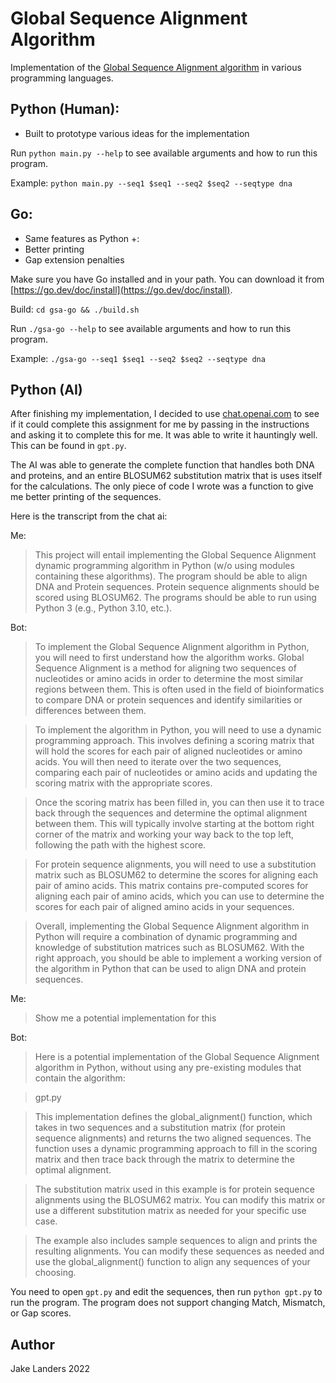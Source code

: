 # Global Sequence Alignment Algorithm

Implementation of the [Global Sequence Alignment algorithm](https://en.wikipedia.org/wiki/Needleman–Wunsch_algorithm) in various programming languages.

## Python (Human):
- Built to prototype various ideas for the implementation

Run `python main.py --help` to see available arguments and how to run this program.

Example: `python main.py --seq1 $seq1 --seq2 $seq2 --seqtype dna`

## Go:
- Same features as Python +:
- Better printing
- Gap extension penalties

Make sure you have Go installed and in your path. You can download it from [https://go.dev/doc/install](https://go.dev/doc/install).

Build: `cd gsa-go && ./build.sh`

Run `./gsa-go --help` to see available arguments and how to run this program.

Example: `./gsa-go --seq1 $seq1 --seq2 $seq2 --seqtype dna`

## Python (AI)

After finishing my implementation, I decided to use [chat.openai.com](chat.openai.com) to see if it could complete this assignment for me by passing in the instructions and asking it to complete this for me. It was able to write it hauntingly well. This can be found in `gpt.py`.

The AI was able to generate the complete function that handles both DNA and proteins, and an entire BLOSUM62 substitution matrix that is uses itself for the calculations. The only piece of code I wrote was a function to give me better printing of the sequences.

Here is the transcript from the chat ai:

Me:
> This project will entail implementing the Global Sequence Alignment dynamic programming algorithm in Python (w/o using modules containing these algorithms). The program should be able to align DNA and Protein sequences. Protein sequence alignments should be scored using BLOSUM62. The programs should be able to run using Python 3 (e.g., Python 3.10, etc.).

Bot:
> To implement the Global Sequence Alignment algorithm in Python, you will need to first understand how the algorithm works. Global Sequence Alignment is a method for aligning two sequences of nucleotides or amino acids in order to determine the most similar regions between them. This is often used in the field of bioinformatics to compare DNA or protein sequences and identify similarities or differences between them.

> To implement the algorithm in Python, you will need to use a dynamic programming approach. This involves defining a scoring matrix that will hold the scores for each pair of aligned nucleotides or amino acids. You will then need to iterate over the two sequences, comparing each pair of nucleotides or amino acids and updating the scoring matrix with the appropriate scores.

> Once the scoring matrix has been filled in, you can then use it to trace back through the sequences and determine the optimal alignment between them. This will typically involve starting at the bottom right corner of the matrix and working your way back to the top left, following the path with the highest score.

> For protein sequence alignments, you will need to use a substitution matrix such as BLOSUM62 to determine the scores for aligning each pair of amino acids. This matrix contains pre-computed scores for aligning each pair of amino acids, which you can use to determine the scores for each pair of aligned amino acids in your sequences.

> Overall, implementing the Global Sequence Alignment algorithm in Python will require a combination of dynamic programming and knowledge of substitution matrices such as BLOSUM62. With the right approach, you should be able to implement a working version of the algorithm in Python that can be used to align DNA and protein sequences.

Me:
> Show me a potential implementation for this

Bot:
> Here is a potential implementation of the Global Sequence Alignment algorithm in Python, without using any pre-existing modules that contain the algorithm:

> gpt.py

> This implementation defines the global_alignment() function, which takes in two sequences and a substitution matrix (for protein sequence alignments) and returns the two aligned sequences. The function uses a dynamic programming approach to fill in the scoring matrix and then trace back through the matrix to determine the optimal alignment.

> The substitution matrix used in this example is for protein sequence alignments using the BLOSUM62 matrix. You can modify this matrix or use a different substitution matrix as needed for your specific use case.

> The example also includes sample sequences to align and prints the resulting alignments. You can modify these sequences as needed and use the global_alignment() function to align any sequences of your choosing.

You need to open `gpt.py` and edit the sequences, then run `python gpt.py` to run the program. The program does not support changing Match, Mismatch, or Gap scores.

## Author

Jake Landers 2022